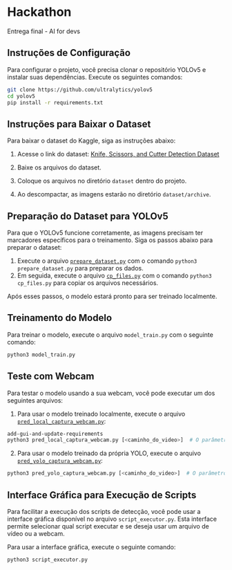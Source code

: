 
# Hackathon
Entrega final - AI for devs

## Instruções de Configuração

Para configurar o projeto, você precisa clonar o repositório YOLOv5 e instalar suas dependências. Execute os seguintes comandos:

```bash
git clone https://github.com/ultralytics/yolov5
cd yolov5
pip install -r requirements.txt
```
## Instruções para Baixar o Dataset

Para baixar o dataset do Kaggle, siga as instruções abaixo:

1. Acesse o link do dataset: [Knife, Scissors, and Cutter Detection Dataset](https://www.kaggle.com/datasets/feliparus/knife-scissors-and-cutter-detection-dataset/data)
2. Baixe os arquivos do dataset.
3. Coloque os arquivos no diretório `dataset` dentro do projeto.

4. Ao descompactar, as imagens estarão no diretório `dataset/archive`.

## Preparação do Dataset para YOLOv5

Para que o YOLOv5 funcione corretamente, as imagens precisam ter marcadores específicos para o treinamento. Siga os passos abaixo para preparar o dataset:

1. Execute o arquivo [`prepare_dataset.py`](./prepare_dataset.py) com o comando `python3 prepare_dataset.py` para preparar os dados.
2. Em seguida, execute o arquivo [`cp_files.py`](./cp_files.py) com o comando `python3 cp_files.py` para copiar os arquivos necessários.

Após esses passos, o modelo estará pronto para ser treinado localmente.

## Treinamento do Modelo

Para treinar o modelo, execute o arquivo `model_train.py` com o seguinte comando:

```bash
python3 model_train.py
```

## Teste com Webcam

Para testar o modelo usando a sua webcam, você pode executar um dos seguintes arquivos:

1. Para usar o modelo treinado localmente, execute o arquivo [`pred_local_captura_webcam.py`](./pred_local_captura_webcam.py):

```bash
add-gui-and-update-requirements
python3 pred_local_captura_webcam.py [<caminho_do_video>]  # O parâmetro <caminho_do_video> é opcional. Se não for informado, a webcam será usada.

```

2. Para usar o modelo treinado da própria YOLO, execute o arquivo [`pred_yolo_captura_webcam.py`](./pred_yolo_captura_webcam.py):

```bash
python3 pred_yolo_captura_webcam.py [<caminho_do_video>]  # O parâmetro <caminho_do_video> é opcional. Se não for informado, a webcam será usada.
```


## Interface Gráfica para Execução de Scripts

Para facilitar a execução dos scripts de detecção, você pode usar a interface gráfica disponível no arquivo `script_executor.py`. Esta interface permite selecionar qual script executar e se deseja usar um arquivo de vídeo ou a webcam.

Para usar a interface gráfica, execute o seguinte comando:

```bash
python3 script_executor.py
```
